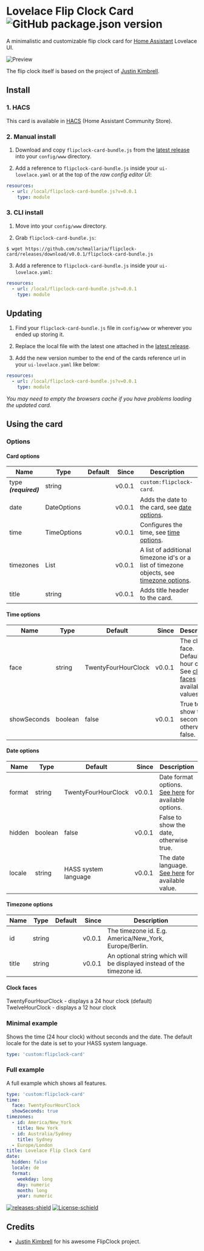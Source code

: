 # Lovelace Flip Clock Card ![GitHub package.json version](https://img.shields.io/github/package-json/v/trollix/flipclock-card)

A minimalistic and customizable flip clock card for [Home Assistant](https://github.com/home-assistant/home-assistant) Lovelace UI.

![Preview](./img/clock.png)

The flip clock itself is based on the project of [Justin Kimbrell](https://github.com/objectivehtml).

## Install

### 1. HACS

This card is available in [HACS](https://github.com/custom-components/hacs/issues) (Home Assistant Community Store).

### 2. Manual install

1. Download and copy `flipclock-card-bundle.js` from the [latest release](https://github.com/schmallaria/flipclock-card/releases/latest) into your `config/www` directory.

2. Add a reference to `flipclock-card-bundle.js` inside your `ui-lovelace.yaml` or at the top of the *raw config editor UI*:

  ```yaml
  resources:
    - url: /local/flipclock-card-bundle.js?v=0.0.1
      type: module
  ```

### 3. CLI install

1. Move into your `config/www` directory.

2. Grab `flipclock-card-bundle.js`:

  ```
  $ wget https://github.com/schmallaria/flipclock-card/releases/download/v0.0.1/flipclock-card-bundle.js
  ```

3. Add a reference to `flipclock-card-bundle.js` inside your `ui-lovelace.yaml`:

  ```yaml
  resources:
    - url: /local/flipclock-card-bundle.js?v=0.0.1
      type: module
  ```

## Updating

1. Find your `flipclock-card-bundle.js` file in `config/www` or wherever you ended up storing it.

2. Replace the local file with the latest one attached in the [latest release](https://github.com/schmallaria/flipclock-card/releases/latest).

3. Add the new version number to the end of the cards reference url in your `ui-lovelace.yaml` like below:

  ```yaml
  resources:
    - url: /local/flipclock-card-bundle.js?v=0.0.1
      type: module
  ```

*You may need to empty the browsers cache if you have problems loading the updated card.*

## Using the card

### Options

#### Card options
| Name | Type | Default | Since | Description |
|------|----|-------|-----:|-------------|
| type ***(required)*** | string |  | v0.0.1 | `custom:flipclock-card`.
| date | DateOptions |  | v0.0.1 | Adds the date to the card, see [date options](#date-options).
| time | TimeOptions |  | v0.0.1 | Configures the time, see [time options](#time-options).
| timezones | List |  | v0.0.1 | A list of additional timezone id's or a list of timezone objects, see [timezone options](#timezone-options).
| title | string |  | v0.0.1 | Adds title header to the card.

#### Time options
| Name | Type | Default | Since | Description |
|------|----|-------|-----:|-------------|
| face | string | TwentyFourHourClock | v0.0.1 | The clock face. Default 24 hour clock. See  [clock faces](#clock-faces) for available values.
| showSeconds | boolean  | false | v0.0.1 | True to show the seconds, otherwise false.

#### Date options
| Name | Type | Default | Since | Description |
|------|----|-------|-----:|-------------|
| format | string | TwentyFourHourClock | v0.0.1 | Date format options. [See here](https://developer.mozilla.org/en-US/docs/Web/JavaScript/Reference/Global_Objects/Date/toLocaleDateString) for available options.
| hidden | boolean | false | v0.0.1 | False to show the date, otherwise true.
| locale | string | HASS system language | v0.0.1 | The date language. [See here](https://developer.mozilla.org/en-US/docs/Web/JavaScript/Reference/Global_Objects/Date/toLocaleDateString) for available value. 

#### Timezone options
| Name | Type | Default | Since | Description |
|------|----|-------|-----:|-------------|
| id | string |  | v0.0.1 | The timezone id. E.g. America/New_York, Europe/Berlin.
| title | string |  | v0.0.1 | An optional string which will be displayed instead of the timezone id.

#### Clock faces
TwentyFourHourClock - displays a 24 hour clock (default)<br/>
TwelveHourClock - displays a 12 hour clock

### Minimal example
Shows the time (24 hour clock) without seconds and the date. The default locale for the date is set to your HASS system language.
```yaml
type: 'custom:flipclock-card'
```

### Full example
A full example which shows all features.
```yaml
type: 'custom:flipclock-card'
time:
  face: TwentyFourHourClock
  showSeconds: true
timezones:
  - id: America/New_York
    title: New York
  - id: Australia/Sydney
    title: Sydney
  - Europe/London
title: Lovelace Flip Clock Card
date:
  hidden: false
  locale: de
  format:
    weekday: long
    day: numeric
    month: long
    year: numeric
```

[![releases-shield](https://img.shields.io/github/release-date/trollix/flipclock-card)](https://img.shields.io/github/release-date/trollix/flipclock-card)
[![License-schield](https://img.shields.io/github/license/trollix/flipclock-card)](https://img.shields.io/github/license/trollix/flipclock-card)

## Credits

- [Justin Kimbrell](https://github.com/objectivehtml) for his awesome FlipClock project.